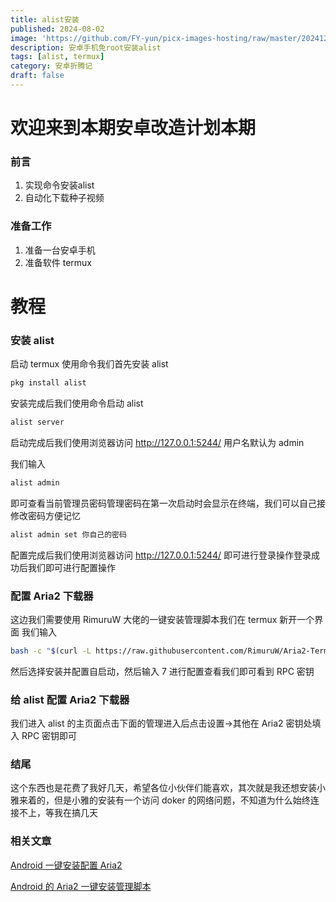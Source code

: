 ```yaml
---
title: alist安装
published: 2024-08-02
image: 'https://github.com/FY-yun/picx-images-hosting/raw/master/20241217/OIP-C.6t76f3ajvb.webp'
description: 安卓手机免root安装alist
tags: [alist, termux]
category: 安卓折腾记
draft: false
---
```



# 欢迎来到本期安卓改造计划本期

### 前言

1. 实现命令安装alist
2. 自动化下载种子视频

### 准备工作

1. 准备一台安卓手机
2. 准备软件 termux

# 教程

### 安装 alist

启动 termux 使用命令我们首先安装 alist

```bash
pkg install alist
```

安装完成后我们使用命令启动 alist

```bash
alist server
```

启动完成后我们使用浏览器访问 http://127.0.0.1:5244/ 用户名默认为 admin

我们输入

```bash
alist admin
```

即可查看当前管理员密码管理密码在第一次启动时会显示在终端，我们可以自己接修改密码方便记忆

```bash
alist admin set 你自己的密码
```

配置完成后我们使用浏览器访问 http://127.0.0.1:5244/ 即可进行登录操作登录成功后我们即可进行配置操作

### 配置 Aria2 下载器

这边我们需要使用 RimuruW 大佬的一键安装管理脚本我们在 termux 新开一个界面
我们输入

```bash
bash -c "$(curl -L https://raw.githubusercontent.com/RimuruW/Aria2-Termux/master/install.sh)"
```

然后选择安装并配置自启动，然后输入 7 进行配置查看我们即可看到 RPC 密钥

### 给 alist 配置 Aria2 下载器

我们进入 alist 的主页面点击下面的管理进入后点击设置->其他在 Aria2 密钥处填入 RPC 密钥即可

### 结尾

这个东西也是花费了我好几天，希望各位小伙伴们能喜欢，其次就是我还想安装小雅来着的，但是小雅的安装有一个访问 doker 的网络问题，不知道为什么始终连接不上，等我在搞几天

### 相关文章

[Android 一键安装配置 Aria2](https://blog.linioi.com/posts/aria2-for-termux/)

[ Android 的 Aria2 一键安装管理脚本](https://github.com/RimuruW/Aria2-Termux)
